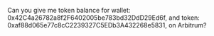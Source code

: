 
Can you give me token balance for wallet: 0x42C4a26782a8f2F6402005be783bd32DdD29Ed6f, and token: 0xaf88d065e77c8cC2239327C5EDb3A432268e5831, on Arbitrum?

